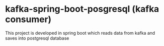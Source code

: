 # kafka-spring-boot-posgresql (kafka consumer)
This project is developed in spring boot which reads data from kafka and saves into postgresql database
